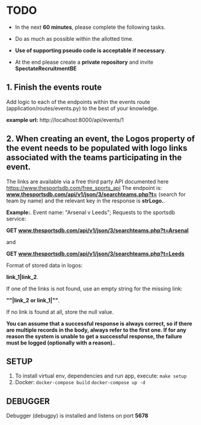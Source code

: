 # TODO
- In the next **60 minutes**, please complete the following tasks.

- Do as much as possible within the allotted time.

- **Use of supporting pseudo code is acceptable if necessary**.

- At the end please create a **private repository** and invite **SpectateRecruitmentBE** 


## 1. Finish the events route
Add logic to each of the endpoints within the events route (application/routes/events.py) to the best of your knowledge.

**example url:**
http://localhost:8000/api/events/1


## 2. When creating an event, the Logos property of the event needs to be populated with logo links associated with the teams participating in the event.

The links are available via a free third party API documented here https://www.thesportsdb.com/free_sports_api
The endpoint is: **www.thesportsdb.com/api/v1/json/3/searchteams.php?t=<QUERY>** (search for team by name) and the relevant key in the response is **strLogo.**.

**Example:**.
Event name: "Arsenal v Leeds";
Requests to the sportsdb service:

**GET www.thesportsdb.com/api/v1/json/3/searchteams.php?t=Arsenal**

and

**GET www.thesportsdb.com/api/v1/json/3/searchteams.php?t=Leeds**

Format of stored data in logos: 

**link_1|link_2**.

If one of the links is not found, use an empty string for the missing link:

**""|link_2 or link_1|""**.

If no link is found at all, store the null value.

**You can assume that a successful response is always correct, so if there are multiple records in the body, always refer to the first one.
If for any reason the system is unable to get a successful response, the failure must be logged (optionally with a reason).**.


## SETUP
1. To install virtual env, dependencies and run app, execute:
```make setup```
2. Docker:
```docker-compose build```
```docker-compose up -d```


## DEBUGGER
Debugger (debugpy) is installed and listens on port **5678**

